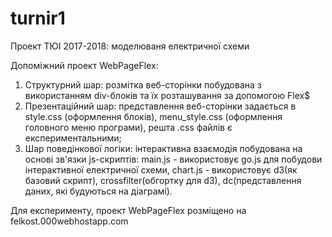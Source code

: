 # turnir1
Проект ТЮІ 2017-2018: моделюваня електричної схеми

Допоміжний проект WebPageFlex:
1) Структурний шар: розмітка веб-сторінки побудована з використанням div-блоків та їх розташування за допомогою Flex$
2) Презентаційний шар: представлення веб-сторінки задається в style.css (оформлення блоків), menu_style.css (оформлення головного меню програми),
   решта .css файлів є експериментальними;
3) Шар поведінкової логіки: інтерактивна взаємодія побудована на основі зв'язки js-скриптів: main.js - використовує go.js для побудови
   інтерактивної електричної схеми, chart.js - використовує d3(як базовий скрипт), crossfilter(обгортку для d3), dc(представлення
   даних, які будуються на діаграмі).

Для експерименту, проект WebPageFlex розміщено на felkost.000webhostapp.com
